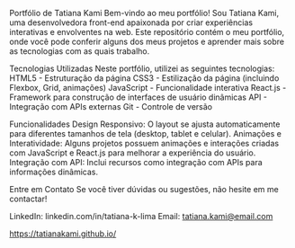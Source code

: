 Portfólio de Tatiana Kami
Bem-vindo ao meu portfólio! Sou Tatiana Kami, uma desenvolvedora front-end apaixonada por criar experiências interativas e envolventes na web. 
Este repositório contém o meu portfólio, onde você pode conferir alguns dos meus projetos e aprender mais sobre as tecnologias com as quais trabalho.

Tecnologias Utilizadas
Neste portfólio, utilizei as seguintes tecnologias:
HTML5 - Estruturação da página
CSS3 - Estilização da página (incluindo Flexbox, Grid, animações)
JavaScript - Funcionalidade interativa
React.js - Framework para construção de interfaces de usuário dinâmicas
API - Integração com APIs externas
Git - Controle de versão

Funcionalidades
Design Responsivo: O layout se ajusta automaticamente para diferentes tamanhos de tela (desktop, tablet e celular).
Animações e Interatividade: Alguns projetos possuem animações e interações criadas com JavaScript e React.js para melhorar a experiência do usuário.
Integração com API: Inclui recursos como integração com APIs para informações dinâmicas.

    
Entre em Contato
Se você tiver dúvidas ou sugestões, não hesite em me contactar!

LinkedIn: linkedin.com/in/tatiana-k-lima
Email: tatiana.kami@email.com


https://tatianakami.github.io/
